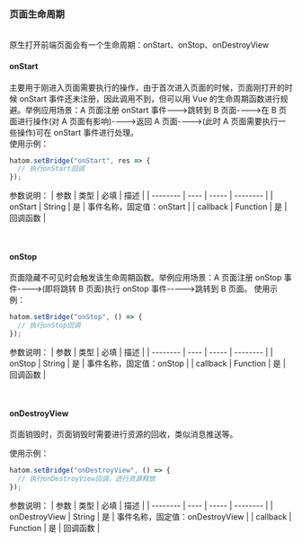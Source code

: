 ### 页面生命周期

<br />
原生打开前端页面会有一个生命周期：onStart、onStop、onDestroyView
<br />

#### onStart
  主要用于刚进入页面需要执行的操作，由于首次进入页面的时候，页面刚打开的时候 onStart 事件还未注册，因此调用不到，但可以用 Vue 的生命周期函数进行规避。举例应用场景：A 页面注册 onStart 事件--->跳转到 B 页面---->在 B 页面进行操作(对 A 页面有影响)---->返回 A 页面---->(此时 A 页面需要执行一些操作)可在 onStart 事件进行处理。
  <br />
  使用示例：
  ```javascript
  hatom.setBridge("onStart", res => {
    // 执行onStart回调
  });
  ```
  参数说明：
  | 参数   | 类型 | 必填 | 描述     |
  | -------- | ---- | ----- | -------- |
  | onStart | String | 是 | 事件名称，固定值：onStart |
  | callback | Function | 是 | 回调函数 |

<br />

#### onStop
  页面隐藏不可见时会触发该生命周期函数。举例应用场景：A 页面注册 onStop 事件---->(即将跳转 B 页面)执行 onStop 事件----->跳转到 B 页面。
  使用示例：
  ```javascript
  hatom.setBridge("onStop", () => {
    // 执行onStop回调
  });
  ```
  参数说明：
  | 参数   | 类型 | 必填 | 描述     |
  | -------- | ---- | ----- | -------- |
  | onStop | String | 是 | 事件名称，固定值：onStop |
  | callback | Function | 是 | 回调函数 |

<br />

#### onDestroyView
  页面销毁时，页面销毁时需要进行资源的回收，类似消息推送等。

  使用示例：
  ```javascript
  hatom.setBridge("onDestroyView", () => {
    // 执行onDestroyView回调，进行资源释放
  });
  ```
  参数说明：
  | 参数   | 类型 | 必填 | 描述     |
  | -------- | ---- | ----- | -------- |
  | onDestroyView | String | 是 | 事件名称，固定值：onDestroyView |
  | callback | Function | 是 | 回调函数 |
